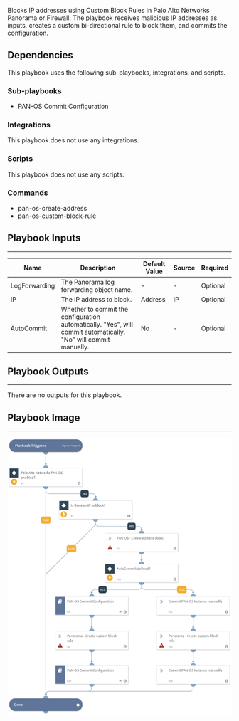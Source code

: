 Blocks IP addresses using Custom Block Rules in Palo Alto Networks Panorama or Firewall.
The playbook receives malicious IP addresses as inputs, creates a custom bi-directional rule to block them, and commits the configuration.

## Dependencies

This playbook uses the following sub-playbooks, integrations, and scripts.

### Sub-playbooks

* PAN-OS Commit Configuration

### Integrations

This playbook does not use any integrations.

### Scripts

This playbook does not use any scripts.

### Commands

* pan-os-create-address
* pan-os-custom-block-rule

## Playbook Inputs

---

| **Name** | **Description** | **Default Value** | **Source** | **Required** |
| --- | --- | --- | --- | --- |
| LogForwarding | The Panorama log forwarding object name. | - | - | Optional |
| IP | The IP address to block. | Address | IP | Optional |
| AutoCommit | Whether to commit the configuration automatically. "Yes", will commit automatically. "No" will commit manually. | No | - | Optional |

## Playbook Outputs

---
There are no outputs for this playbook.

## Playbook Image

---
![PAN-OS_Block_IP_Custom_Block_Rule](https://raw.githubusercontent.com/demisto/content/1bdd5229392bd86f0cc58265a24df23ee3f7e662/docs/images/playbooks/PAN-OS_Block_IP_Custom_Block_Rule.png)
